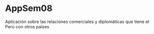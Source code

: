 # AppSem08
Aplicación sobre las relaciones comerciales y diplomáticas que tiene el Perú con otros paises
